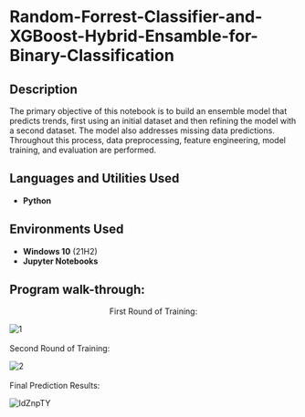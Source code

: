 # Random-Forrest-Classifier-and-XGBoost-Hybrid-Ensamble-for-Binary-Classification

<h2>Description</h2>
The primary objective of this notebook is to build an ensemble model that predicts trends, first using an initial dataset and then refining the model with a second dataset. The model also addresses missing data predictions. Throughout this process, data preprocessing, feature engineering, model training, and evaluation are performed.
<br />


<h2>Languages and Utilities Used</h2>

- <b>Python</b> 

<h2>Environments Used </h2>

- <b>Windows 10</b> (21H2)
- <b>Jupyter Notebooks</b> 

<h2>Program walk-through:</h2>

<p align="center">
First Round of Training: <br/>
 
![1](https://github.com/Decopain/Random-Forrest-Classifier-and-XGBoost-Hybrid-Ensamble-for-Binary-Classification/assets/17460080/81b279aa-9abd-4470-ab07-ddb6892d0527) 
<br />
<br />
Second Round of Training:  <br/>

![2](https://github.com/Decopain/Random-Forrest-Classifier-and-XGBoost-Hybrid-Ensamble-for-Binary-Classification/assets/17460080/6ecb2c44-304a-476c-b218-302d81c7c90d)
<br />
<br />
Final Prediction Results: <br/>

![IdZnpTY](https://github.com/Decopain/Random-Forrest-Classifier-and-XGBoost-Hybrid-Ensamble-for-Binary-Classification/assets/17460080/1b9e945f-0846-4826-91ea-53748b824637)
<br />
</p>

<!--
 ```diff
- text in red
+ text in green
! text in orange
# text in gray
@@ text in purple (and bold)@@
```
--!>
